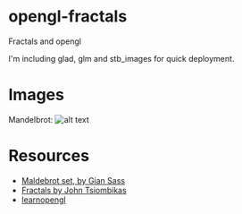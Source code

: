 # opengl-fractals

Fractals and opengl

I'm including glad, glm and stb_images for quick deployment.

# Images

Mandelbrot:
![alt text](link "Mandelbrot 1")

# Resources

* [Maldebrot set, by Gian Sass](https://giansass.com/blog/mandelbrot-set-part-1-overview/)
* [Fractals by John Tsiombikas](http://nuclear.mutantstargoat.com/articles/sdr_fract/)
* [learnopengl](http://leanopengl.com/)